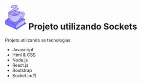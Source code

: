 
<h1><img src="/images/cafe.png" style="height: 80px; width: 70px"/> Projeto utilizando Sockets</h1>
<p>Projeto utilizando as tecnologias:</p>
<ul>
  <li>Javascript</li>
  <li>Html & CSS</li>
  <li>Node.js</li>
  <li>React.js</li>
  <li>Bootstrap</li>
  <li>Socket.io(?)</li>
</ul>
